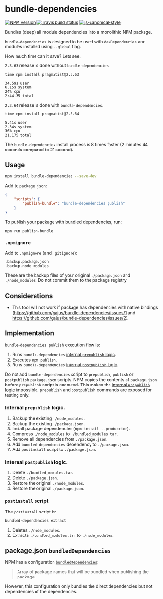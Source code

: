 # bundle-dependencies

[![NPM version](http://img.shields.io/npm/v/bundle-dependencies.svg?style=flat-square)](https://www.npmjs.org/package/bundle-dependencies)
[![Travis build status](http://img.shields.io/travis/gajus/bundle-dependencies/master.svg?style=flat-square)](https://travis-ci.org/gajus/bundle-dependencies)
[![js-canonical-style](https://img.shields.io/badge/code%20style-canonical-blue.svg?style=flat-square)](https://github.com/gajus/canonical)

Bundles (deep) all module dependencies into a monolithic NPM package.

`bundle-dependencies` is designed to be used with `devDependencies` and modules installed using `--global` flag.

How much time can it save? Lets see.

`2.3.63` release is done without `bundle-dependencies`.

```
time npm install pragmatist@2.3.63

34.59s user
6.15s system
24% cpu
2:44.35 total
```

`2.3.64` release is done with `bundle-dependencies`.

```
time npm install pragmatist@2.3.64

5.41s user
2.34s system
36% cpu
21.175 total
```

The `bundle-dependencies` install process is 8 times faster (2 minutes 44 seconds compared to 21 second).

## Usage

```sh
npm install bundle-dependencies --save-dev
```

Add to `package.json`:

```json
{
    "scripts": {
        "publish-bundle": "bundle-dependencies publish"
    }
}
```

To publish your package with bundled dependencies, run:

```sh
npm run publish-bundle
```

### `.npmignore`

Add to `.npmignore` (and `.gitignore`):

```
.backup.package.json
.backup.node_modules
```

These are the backup files of your original `./package.json` and `./node_modules`. Do not commit them to the package registry.

## Considerations

* This tool will not work if package has dependencies with native bindings (https://github.com/gajus/bundle-dependencies/issues/1 and https://github.com/gajus/bundle-dependencies/issues/2).

## Implementation

`bundle-dependencies publish` execution flow is:

1. Runs `bundle-dependencies` [internal `prepublish` logic](#internal-prepublish-logic).
1. Executes `npm publish`.
1. Runs `bundle-dependencies` [internal `postpublish` logic](#internal-postpublish-logic).

Do not add `bundle-dependencies` script to `prepublish`, `publish` or `postpublish` `package.json` scripts. NPM copies the contents of `package.json` before `prepublish` script is executed. This makes the [internal `prepublish` logic](#internal-prepublish-logic) impossible. `prepublish` and `postpublish` commands are exposed for testing only.

### Internal `prepublish` logic.

1. Backup the existing `./node_modules`.
1. Backup the existing `./package.json`.
1. Install package dependencies (`npm install --production`).
1. Compress `./node_modules` to `./bundled_modules.tar`.
1. Remove all dependencies from `./package.json`.
1. Add `bundled-dependencies` dependency to `./package.json`.
1. Add `postinstall` script to `./package.json`.

### Internal `postpublish` logic.

1. Delete `./bundled_modules.tar`.
1. Delete `./package.json`.
1. Restore the original `./node_modules`.
1. Restore the original `./package.json`.

### `postinstall` script

The `postinstall` script is:

```sh
bundled-dependencies extract
```

1. Deletes `./node_modules`.
1. Extracts `./bundled_modules.tar` to `./node_modules`.

## package.json `bundledDependencies`

NPM has a configuration [`bundledDependencies`](https://docs.npmjs.com/files/package.json#bundleddependencies):

> Array of package names that will be bundled when publishing the package.

However, this configuration only bundles the direct dependencies but not dependencies of the dependencies.
